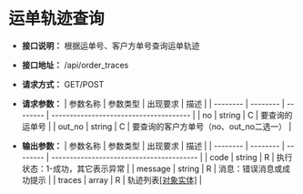 # 运单轨迹查询

- **接口说明：** 根据运单号、客户方单号查询运单轨迹
- **接口地址：** /api/order_traces
- **请求方式：** GET/POST
- **请求参数：**
    | 参数名称 | 参数类型 | 出现要求 | 描述                                   |
    | -------- | -------- | -------- | -------------------------------------- |
    | no       | string   | C        | 要查询的运单号                         |
    | out_no   | string   | C        | 要查询的客户方单号（no、out_no二选一） |

- **输出参数：**
    | 参数名称 | 参数类型 | 出现要求 | 描述                                     |
    | -------- | -------- | -------- | ---------------------------------------- |
    | code     | string   | R        | 执行状态：1-成功，其它表示异常           |
    | message  | string   | R        | 消息：错误消息或成功提示                 |
    | traces   | array    | R        | 轨迹列表[[对象实体]](../entity/trace.md) |